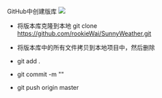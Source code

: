 
GitHub中创建版库
![](https://img-blog.csdnimg.cn/20210429173414449.png?x-oss-process=image/watermark,type_ZmFuZ3poZW5naGVpdGk,shadow_10,text_aHR0cHM6Ly9ibG9nLmNzZG4ubmV0L3dlaXdhaQ==,size_16,color_FFFFFF,t_70)

- 将版本库克隆到本地
git clone https://github.com/rookieWai/SunnyWeather.git

- 将版本库中的所有文件拷贝到本地项目中，然后删除
- git add . 
- git commit -m ""
- git push origin master


